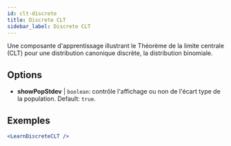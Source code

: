 ```yaml
---
id: clt-discrete
title: Discrete CLT
sidebar_label: Discrete CLT
---
```


Une composante d'apprentissage illustrant le Théorème de la limite centrale (CLT) pour une distribution canonique discrète, la distribution binomiale.

## Options

* __showPopStdev__ | `boolean`: contrôle l'affichage ou non de l'écart type de la population. Default: `true`.


## Exemples

```jsx live
<LearnDiscreteCLT />
```

